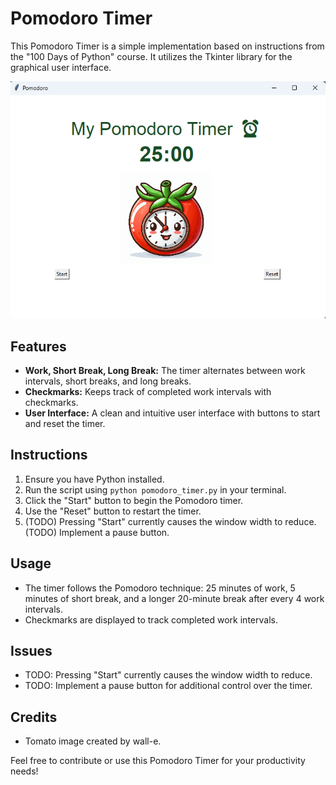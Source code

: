 # Pomodoro Timer

This Pomodoro Timer is a simple implementation based on instructions from the "100 Days of Python" course. It utilizes the Tkinter library for the graphical user interface.

![Pomodoro Timer](Screenshot.png)

## Features
- **Work, Short Break, Long Break:** The timer alternates between work intervals, short breaks, and long breaks.
- **Checkmarks:** Keeps track of completed work intervals with checkmarks.
- **User Interface:** A clean and intuitive user interface with buttons to start and reset the timer.

## Instructions
1. Ensure you have Python installed.
2. Run the script using `python pomodoro_timer.py` in your terminal.
3. Click the "Start" button to begin the Pomodoro timer.
4. Use the "Reset" button to restart the timer.
5. (TODO) Pressing "Start" currently causes the window width to reduce. (TODO) Implement a pause button.

## Usage
- The timer follows the Pomodoro technique: 25 minutes of work, 5 minutes of short break, and a longer 20-minute break after every 4 work intervals.
- Checkmarks are displayed to track completed work intervals.

## Issues
- TODO: Pressing "Start" currently causes the window width to reduce.
- TODO: Implement a pause button for additional control over the timer.


## Credits
- Tomato image created by wall-e.

Feel free to contribute or use this Pomodoro Timer for your productivity needs!
